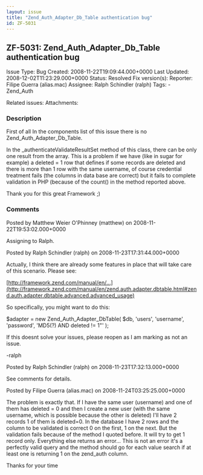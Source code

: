 ```yaml
---
layout: issue
title: "Zend_Auth_Adapter_Db_Table authentication bug"
id: ZF-5031
---
```


ZF-5031: Zend\_Auth\_Adapter\_Db\_Table authentication bug
----------------------------------------------------------

 Issue Type: Bug Created: 2008-11-22T19:09:44.000+0000 Last Updated: 2008-12-02T11:23:29.000+0000 Status: Resolved Fix version(s): 
 Reporter:  Filipe Guerra (alias.mac)  Assignee:  Ralph Schindler (ralph)  Tags: - Zend\_Auth
 
 Related issues: 
 Attachments: 
### Description

First of all In the components list of this issue there is no Zend\_Auth\_Adapter\_Db\_Table.

In the \_authenticateValidateResultSet method of this class, there can be only one result from the array. This is a problem if we have (like in sugar for example) a deleted = 1 row that defines if some records are deleted and there is more than 1 row with the same username, of course credential treatment fails (the columns in data base are correct) but it fails to complete validation in PHP (because of the count() in the method reported above.

Thank you for this great Framework ;)

 

 

### Comments

Posted by Matthew Weier O'Phinney (matthew) on 2008-11-22T19:53:02.000+0000

Assigning to Ralph.

 

 

Posted by Ralph Schindler (ralph) on 2008-11-23T17:31:44.000+0000

Actually, I think there are already some features in place that will take care of this scenario. Please see:

[http://framework.zend.com/manual/en/…](http://framework.zend.com/manual/en/zend.auth.adapter.dbtable.html#zend.auth.adapter.dbtable.advanced.advanced_usage)

So specifically, you might want to do this:

$adapter = new Zend\_Auth\_Adapter\_DbTable( $db, 'users', 'username', 'password', 'MD5(?) AND deleted != 1"' );

If this doesnt solve your issues, please reopen as I am marking as not an issue.

-ralph

 

 

Posted by Ralph Schindler (ralph) on 2008-11-23T17:32:13.000+0000

See comments for details.

 

 

Posted by Filipe Guerra (alias.mac) on 2008-11-24T03:25:25.000+0000

The problem is exactly that. If I have the same user (username) and one of them has deleted = 0 and then I create a new user (with the same username, which is possible because the other is deleted) I'll have 2 records 1 of them is deleted=0. In the database I have 2 rows and the column to be validated is correct 0 on the first, 1 on the next. But the validation fails because of the method I quoted before. It will try to get 1 record only. Everything else returns an error... This is not an error it's a perfectly valid query and the method should go for each value search if at least one is returning 1 on the zend\_auth column.

Thanks for your time

 

 